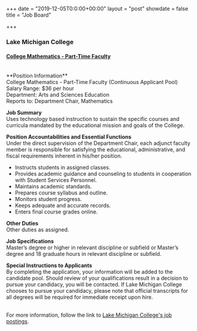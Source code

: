 +++
date = "2019-12-05T0:0:00+00:00"
layout = "post"
showdate = false
title = "Job Board"

+++
### Lake Michigan College<br>
#### <a href="https://lmc.simplehire.com/postings/2868">College Mathematics - Part-Time Faculty</a>

<br>
**Position Information**<br>
College Mathematics - Part-Time Faculty (Continuous Applicant Pool)</br>
Salary Range:	$36 per hour<br>
Department:	Arts and Sciences Education<br>
Reports to: Department Chair, Mathematics<br>

**Job Summary**<br>
Uses technology based instruction to sustain the specific courses and curricula mandated by the educational mission and goals of the College.<br>

**Position Accountabilities and Essential Functions**<br>
Under the direct supervision of the Department Chair, each adjunct faculty member is responsible for satisfying the educational, administrative, and fiscal requirements inherent in his/her position.
<ul>
  <li>Instructs students in assigned classes.</li>
  <li>Provides academic guidance and counseling to students in cooperation with Student Services Personnel.</li>
  <li>Maintains academic standards.</li>
  <li>Prepares course syllabus and outline.</li>
  <li>Monitors student progress.</li>
  <li>Keeps adequate and accurate records.</li>
  <li>Enters final course grades online.</li></ul>

**Other Duties**<br>
Other duties as assigned.<br>

**Job Specifications**<br>
Master’s degree or higher in relevant discipline or subfield or Master’s degree and 18 graduate hours in relevant discipline or subfield.<br>

**Special Instructions to Applicants**<br>
By completing the application, your information will be added to the candidate pool. Should review of your qualifications result in a decision to pursue your candidacy, you will be contacted. 
If Lake Michigan College chooses to pursue your candidacy, please note that official transcripts for all degrees will be required for immediate receipt upon hire.<br><br>

For more information, follow the link to <a href="https://lmc.simplehire.com/">Lake Michigan College's job postings</a>.
